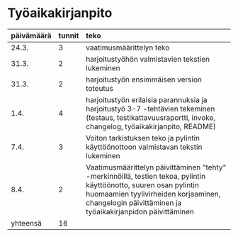 # Työaikakirjanpito

| päivämäärä | tunnit | teko |
|:-----------|:-------|:-----|
| 24.3.      | 3      | vaatimusmäärittelyn teko |
| 31.3.      | 2      | harjoitustyöhön valmistavien tekstien lukeminen |
| 31.3.      | 2      | harjoitustyön ensimmäisen version toteutus |
| 1.4.       | 4      | harjoitustyön erilaisia parannuksia ja harjoitustyö 3-7 -tehtävien tekeminen (testaus, testikattavuusraportti, invoke, changelog, työaikakirjanpito, README) |
| 7.4.       | 3      | Voiton tarkistuksen teko ja pylintin käyttöönottoon valmistavan tekstin lukeminen |
| 8.4.       | 2      | Vaatimusmäärittelyn päivittäminen "tehty" -merkinnöillä, testien tekoa, pylintin käyttöönotto, suuren osan pylintin huomaamien tyylivirheiden korjaaminen, changelogin päivittäminen ja työaikakirjanpidon päivittäminen |
| yhteensä   | 16     ||